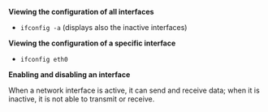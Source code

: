 

__Viewing the configuration of all interfaces__

* `ifconfig -a` (displays also the inactive interfaces)


__Viewing the configuration of a specific interface__
* `ifconfig eth0`

__Enabling and disabling an interface__

When a network interface is active, it can send and receive data; when it is inactive, it is not able to transmit or receive.
